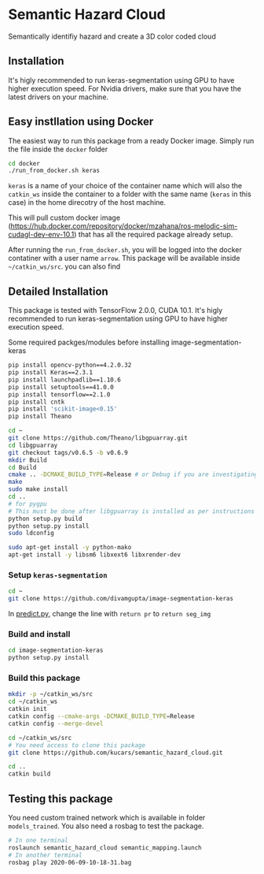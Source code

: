 # Semantic Hazard Cloud
Semantically identifiy hazard and create a 3D color coded cloud

## Installation
It's higly recommended to run keras-segmentation using GPU to have higher execution speed. For Nvidia drivers, make sure that you have the latest drivers on your machine.

## Easy instllation using Docker
The easiest way to run this package from a ready Docker image. Simply run the file inside the `docker` folder
```sh
cd docker
./run_from_docker.sh keras
```
`keras` is a name of your choice of the container name which will also the `catkin_ws` inside the container to a folder with the same name (`keras` in this case) in the home direcotry of the host machine.

This will pull custom docker image (https://hub.docker.com/repository/docker/mzahana/ros-melodic-sim-cudagl-dev-env-10.1) that has all the required package already setup.

After running the `run_from_docker.sh`, you will be logged into the docker contatiner with a user name `arrow`. This package will be available inside `~/catkin_ws/src`. you can also find 

## Detailed Installation
This package is tested with TensorFlow 2.0.0, CUDA 10.1. It's higly recommended to run keras-segmentation using GPU to have higher execution speed.

Some required packges/modules before installing image-segmentation-keras
```sh
pip install opencv-python==4.2.0.32
pip install Keras==2.3.1
pip install launchpadlib==1.10.6
pip install setuptools==41.0.0
pip install tensorflow==2.1.0
pip install cntk
pip install 'scikit-image<0.15'
pip install Theano

cd ~
git clone https://github.com/Theano/libgpuarray.git
cd libgpuarray
git checkout tags/v0.6.5 -b v0.6.9
mkdir Build
cd Build
cmake .. -DCMAKE_BUILD_TYPE=Release # or Debug if you are investigating a crash
make
sudo make install
cd ..
# for pygpu
# This must be done after libgpuarray is installed as per instructions above.
python setup.py build
python setup.py install
sudo ldconfig

sudo apt-get install -y python-mako
apt-get install -y libsm6 libxext6 libxrender-dev
```

### Setup `keras-segmentation`

```sh
cd ~
git clone https://github.com/divamgupta/image-segmentation-keras
```

In [predict.py](https://github.com/divamgupta/image-segmentation-keras/blob/master/keras_segmentation/predict.py), change the line with `return pr` to `return seg_img`

### Build and install

```sh
cd image-segmentation-keras
python setup.py install
```

### Build this package
```sh
mkdir -p ~/catkin_ws/src
cd ~/catkin_ws
catkin init
catkin config --cmake-args -DCMAKE_BUILD_TYPE=Release
catkin config --merge-devel

cd ~/catkin_ws/src
# You need access to clone this package
git clone https://github.com/kucars/semantic_hazard_cloud.git

cd ..
catkin build
```

## Testing this package
You need custom trained network which is available in folder `models_trained`. You also need a rosbag to test the package.
```sh
# In one terminal
roslaunch semantic_hazard_cloud semantic_mapping.launch
# In another terminal
rosbag play 2020-06-09-10-18-31.bag
```
